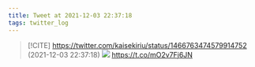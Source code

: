 ```yaml
---
title: Tweet at 2021-12-03 22:37:18
tags: twitter_log
---
```


> [!CITE] https://twitter.com/kaisekiriu/status/1466763474579914752 (2021-12-03 22:37:18)
> ![](https://twitter.com/kaisekiriu/status/1466763474579914752)
> https://t.co/mO2v7Fj6JN
